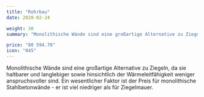```yaml
---
title: "Rohrbau"
date: 2020-02-24

weight: 30
summary: "Monolithische Wände sind eine großartige Alternative zu Ziegeln, da sie haltbarer und langlebiger sowie hinsichtlich der Wärmeleitfähigkeit weniger anspruchsvoller sind. Ein wesentlicher Faktor ist der Preis für monolithische Stahlbetonwände - er ist viel niedriger als für Ziegelmauer."

price: "80 594.70"
icon: "045"
---
```


Monolithische Wände sind eine großartige Alternative zu Ziegeln, da sie haltbarer und langlebiger sowie hinsichtlich der Wärmeleitfähigkeit weniger anspruchsvoller sind. Ein wesentlicher Faktor ist der Preis für monolithische Stahlbetonwände - er ist viel niedriger als für Ziegelmauer.